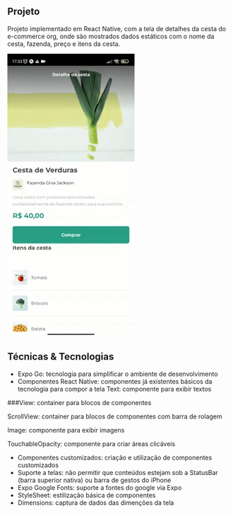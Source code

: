 ## Projeto
Projeto implementado em React Native, com a tela de detalhes da cesta do e-commerce org, onde são mostrados dados estáticos com o nome da cesta, fazenda, preço e itens da cesta.


![ReactNative](https://github.com/CarlosAlexFO/ReactNative_Cesta-Verdura/blob/main/ReactNative.gif)



## Técnicas & Tecnologias

* Expo Go: tecnologia para simplificar o ambiente de desenvolvimento
* Componentes React Native: componentes já existentes básicos da tecnologia para compor a tela
Text: componente para exibir textos

###View: container para blocos de componentes

ScrollView: container para blocos de componentes com barra de rolagem

Image: componente para exibir imagens

TouchableOpacity: componente para criar áreas clicáveis

* Componentes customizados: criação e utilização de componentes customizados
* Suporte a telas: não permitir que conteúdos estejam sob a StatusBar (barra superior nativa) ou barra de gestos do iPhone
* Expo Google Fonts: suporte a fontes do google via Expo
* StyleSheet: estilização básica de componentes
* Dimensions: captura de dados das dimenções da tela
